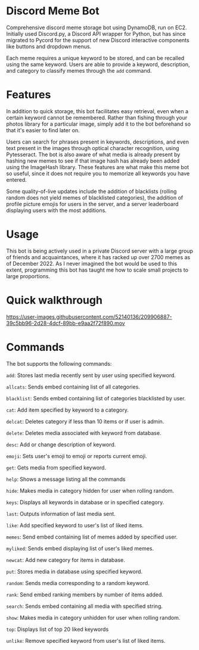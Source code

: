 # Discord Meme Bot
Comprehensive discord meme storage bot using DynamoDB, run on EC2. Initially used Discord.py, a Discord API wrapper for Python, but has since migrated to Pycord for the support of new Discord interactive components like buttons and dropdown menus.

Each meme requires a unique keyword to be stored, and can be recalled using the same keyword. Users are able to provide a keyword, description, and category to classify memes through the ```add``` command.

# Features

In addition to quick storage, this bot facilitates easy retrieval, even when a certain keyword cannot be remembered. Rather than fishing through your photos library for a particular image, simply add it to the bot beforehand so that it's easier to find later on.

Users can search for phrases present in keywords, descriptions, and even text present in the images through optical character recognition, using Pytesseract. The bot is also aware of what media is already present by hashing new memes to see if that image hash has already been added using the ImageHash library. These features are what make this meme bot so useful, since it does not require you to memorize all keywords you have entered.

Some quality-of-live updates include the addition of blacklists (rolling random does not yield memes of blacklisted categories), the addition of profile picture emojis for users in the server, and a server leaderboard displaying users with the most additions.

# Usage

This bot is being actively used in a private Discord server with a large group of friends and acquaintances, where it has racked up over 2700 memes as of December 2022. As I never imagined the bot would be used to this extent, programming this bot has taught me how to scale small projects to large proportions.

# Quick walkthrough
https://user-images.githubusercontent.com/52140136/209906887-39c5bb96-2d28-4dcf-89bb-e9aa2f72f890.mov

# Commands
The bot supports the following commands:

```add```:       Stores last media recently sent by user using specified keyword.

```allcats```:   Sends embed containing list of all categories.

```blacklist```: Sends embed containing list of categories blacklisted by user.

```cat```:       Add item specified by keyword to a category.

```delcat```:    Deletes category if less than 10 items or if user is admin.

```delete```:    Deletes media associated with keyword from database.

```desc```:      Add or change description of keyword.

```emoji```:     Sets user's emoji to emoji or reports current emoji.

```get```:       Gets media from specified keyword.

```help```:      Shows a message listing all the commands

```hide```:      Makes media in category hidden for user when rolling random.

```keys```:      Displays all keywords in database or in specified category.

```last```:      Outputs information of last media sent.

```like```:      Add specified keyword to user's list of liked items.

```memes```:     Send embed containing list of memes added by specified user.

```myliked```:   Sends embed displaying list of user's liked memes.

```newcat```:    Add new category for items in database.

```put```:       Stores media in database using specified keyword.

```random```:    Sends media corresponding to a random keyword.

```rank```:      Send embed ranking members by number of items added.

```search```:    Sends embed containing all media with specified string.

```show```:      Makes media in category unhidden for user when rolling random.

```top```:       Displays list of top 20 liked keywords

```unlike```:    Remove specified keyword from user's list of liked items.
